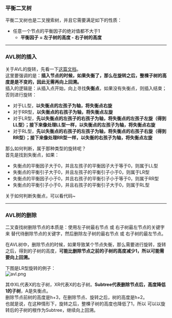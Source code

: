 ### 平衡二叉树  

平衡二叉树也是二叉搜索树，并且它需要满足如下的性质：

* 任意一个节点的平衡因子的绝对值都不大于1
    * <strong>平衡因子 = 左子树的高度 - 右子树的高度</strong>  

---

### AVL树的插入  

 关于AVL的旋转，先看一下[这篇文档](http://www.cnblogs.com/wangjzh/p/4695790.html)。  
这里要强调的是：<strong>插入节点的时候，如果失衡了，那么在旋转之后，整棵子树的高度是是不变的，因此无需再向上回溯。</strong>  
插入的逻辑是：从插入点开始，向上寻找<strong>失衡点</strong>，如果没有失衡点，则插入结束；否则进行旋转：  

* 对于LL型，<strong>以失衡点的左孩子为轴，将失衡点右旋</strong>
* 对于RR型，<strong>以失衡点的右孩子为轴，将失衡点左旋</strong>
* 对于LR型，<strong>先以失衡点的左孩子的右孩子为轴，将失衡点的左孩子左旋（得到LL型）；接下来像处理LL型一样，以失衡点的左孩子为轴，将失衡点右旋</strong>
* 对于RL型，<strong>先以失衡点的右孩子的左孩子为轴，将失衡点的右孩子右旋（得到RR型）；接下来像处理RR型一样，以失衡的右孩子为轴，将失衡点左旋</strong>

那么如何判断，属于那种类型的旋转呢？  
首先是找到失衡点，如果：  

* 失衡点的平衡因子大于0，并且左孩子的平衡因子大于等于0，则属于LL型
* 失衡点的平衡引子大于0，并且左孩子的平衡引子小于0，则属于LR型
* 失衡点的平衡因子小于0，并且右孩子的平衡引子小于等于0，则属于RR型
* 失衡点的平衡引子小于0，并且右孩子的平衡引子大于0，则属于RL型

关于如何判断失衡点，可以看代码~

---

### AVL树的删除  

二叉查找树删除节点的本质是：使用左子树最右节点 或 右子树最左节点的关键字 来 替代待删除节点的关键字，然后删除左子树的最右节点 或 右子树的最左节点。  

在AVL树中，删除节点的时候，如果导致某个节点失衡，那么需要进行旋转，旋转之后，得到的子树的高度，<strong>可能比删除节点之前的子树的高度减少1，所以可能需要向上回溯。</strong>  

下图是LR型旋转的例子：  
![avl.png](http://images.timd.cn/data-structure/avl.png)  

其中XL代表X的左子树，XR代表X的右子树。<strong>Subtree代表删除节点后，高度降低1的子树</strong>，A是失衡点。  
删除节点前树的高度是h+3，在删除节点、旋转之后，树的高度是h+2。  
也就是说，在这种情形下，旋转之后，整棵子树的高度也降低了1，所以 可以以旋转后的子树的根作为Subtree，继续向上回溯。  
